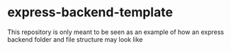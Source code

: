 # express-backend-template
This repository is only meant to be seen as an example of how an express backend folder and file structure may look like
